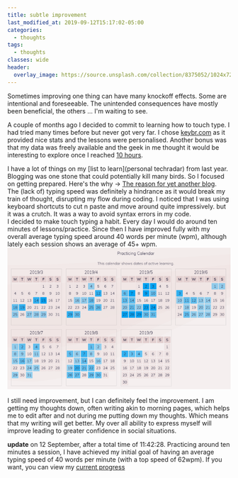 ```yaml
---
title: subtle improvement
last_modified_at: 2019-09-12T15:17:02-05:00
categories:
  - thoughts
tags:
  - thoughts
classes: wide
header:
  overlay_image: https://source.unsplash.com/collection/8375052/1024x720
---
```

Sometimes improving one thing can have many knockoff effects. Some are intentional and foreseeable. The unintended consequences have mostly been beneficial, the others ... I'm waiting to see.

A couple of months ago I decided to commit to learning how to touch type.
I had tried many times before but never got very far. I chose [keybr.com](https://www.keybr.com) as it provided nice stats and the lessons were personalised. Another bonus was that my data was freely available and the geek in me thought it would be interesting to explore once I reached [10 hours](soon.tm).

I have a lot of things on my [list to learn](personal techradar) from last year.<br>
Blogging was one stone that could potentially kill many birds. So I focused on getting prepared. Here's the why -> [The reason for yet another blog](soon.tm).<br>
The (lack of) typing speed was definitely a hindrance as it would break my train of thought, disrupting my flow during coding. I noticed that I was using keyboard shortcuts to cut n paste and move around quite impressively. but it was a crutch.
It was a way to avoid syntax errors in my code. <br>
I decided to make touch typing a habit. Every day I would do around ten minutes of lessons/practice. Since then I have improved fully with my overall average typing speed around 40 words per minute (wpm), although lately each session shows an average of 45+ wpm.
![practice days](/assets/images/typing-cal.PNG)

I still need improvement, but I can definitely feel the improvement. I am getting my thoughts down, often writing akin to morning pages, which helps me to edit after and not during me putting down my thoughts. Which means that my writing will get better. My over all ability to express myself will improve leading to greater confidence in social situations.

__update__
on 12 September, after a total time of 11:42:28. Practicing around ten minutes a session, I have achieved my initial goal of having an average typing speed of 40 words per minute (with a top speed of 62wpm).
If you want, you can view my [current progress](https://www.keybr.com/profile/n2mtbj6)
